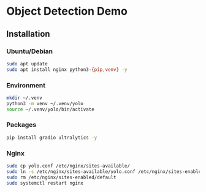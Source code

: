 # Object Detection Demo

## Installation

### Ubuntu/Debian

```bash
sudo apt update
sudo apt install nginx python3-{pip,venv} -y
```

### Environment

```bash
mkdir ~/.venv
python3 -m venv ~/.venv/yolo
source ~/.venv/yolo/bin/activate
```

### Packages

```bash
pip install gradio ultralytics -y
```

### Nginx

```bash
sudo cp yolo.conf /etc/nginx/sites-available/
sudo ln -s /etc/nginx/sites-available/yolo.conf /etc/nginx/sites-enabled/
sudo rm /etc/nginx/sites-enabled/default
sudo systemctl restart nginx
```
